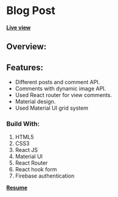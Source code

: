 # Blog Post

**[Live view](https://competent-keller-1e06cb.netlify.app/)**

## Overview:


## Features:
- Different posts and comment API.
- Comments with dynamic image API.
- Used React router for view comments.
- Material design.
- Used Material UI grid system

### Build With:
1. HTML5
2. CSS3
3. React JS
4. Material UI
5. React Router
6. React hook form
7. Firebase authentication

**[Resume](https://drive.google.com/file/d/1iAdMTcG5qCkF2c9VHihvDcUAqYWcbmQ6/view?usp=drivesdk)**
